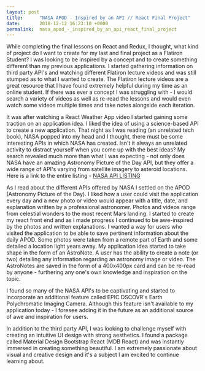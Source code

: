 ```yaml
---
layout: post
title:      "NASA APOD - Inspired by an API // React Final Project"
date:       2018-12-12 16:23:10 +0000
permalink:  nasa_apod_-_inspired_by_an_api_react_final_project
---
```




While completing the final lessons on React and Redux, I thought, what kind of project do I want to create for my last and final project as a Flatiron Student? I was looking to be inspired by a concept and to create something different than my previous applications. I started gathering information on third party API's and watching different Flatiron lecture videos and was still stumped as to what I wanted to create. The Flatiron lecture videos are a great resource that I have found extremely helpful during my time as an online student. If there was ever a concept I was struggling with - I would search a variety of videos as well as re-read the lessons and would even watch some videos multiple times and take notes alongside each iteration. 

It was after watching a React Weather App video I started gaining some traction on an application idea. I liked the idea of using a science-based API to create a new application. That night as I was reading (an unrelated tech book), NASA popped into my head and I thought, there must be some interesting APIs in which NASA has created. Isn't it always an unrelated activity to distract yourself when you come up with the best ideas? My search revealed much more than what I was expecting - not only does NASA have an amazing Astronomy Picture of the Day API, but they offer a wide range of API's varying from satellite imagery to asteroid locations. Here is a link to the entire listing - [NASA API LISTING](https://api.nasa.gov/index.htmlp://)

As I read about the different APIs offered by NASA I settled on the APOD (Astronomy Picture of the Day). I liked how a user could visit the application every day and a new photo or video would appear with a title, date, and explanation written by a professional astronomer. Photos and videos range from celestial wonders to the most recent Mars landing.  I started to create my react front end and as I made progress I continued to be awe-inspired by the photos and written explanations. I wanted a way for users who visited the application to be able to save pertinent information about the daily APOD. Some photos were taken from a remote part of Earth and some detailed a location light years away. My application idea started to take shape in the form of an AstroNote. A user has the ability to create a note (or two) detailing any information regarding an astronomy image or video. The AstroNotes are saved in the form of a 400x400px card and can be re-read by anyone - furthering any one's own knowledge and inspiration on the topic. 

I found so many of the NASA API's to be captivating and started to incorporate an additional feature called EPIC DSCOVR's Earth Polychromatic Imaging Camera.  Although this feature isn't available to my application today - I foresee adding it in the future as an additional source of awe and inspiration for users. 

In addition to the third party API, I was looking to challenge myself with creating an intuitive UI design with strong aesthetics.  I found a package called Material Design Bootstrap React (MDB React) and was instantly immersed in creating something beautiful. I am extremely passionate about visual and creative design and it's a subject I am excited to continue learning about.


